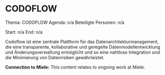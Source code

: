 # CODOFLOW
Thema: CODOFLOW
Agenda: n/a
Beteiligte Personen: n/a

Start: n/a
End: n/a

Codoflow ist eine zentrale Plattform für das Datenarchitekturmanagement, die eine transparente, kollaborative und geregelte Datenmodellentwicklung und Änderungsverwaltung ermöglicht und so eine nahtlose Integration und die Minimierung von Datenrisiken gewährleistet.

**Connection to Miele:** This content relates to ongoing work at Miele.
